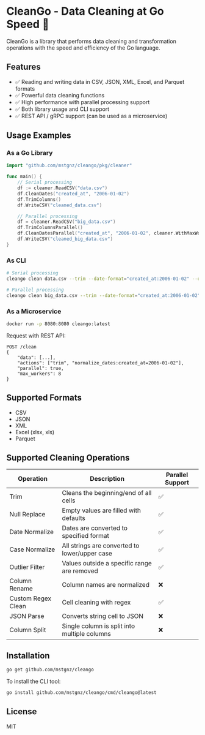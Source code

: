 # CleanGo - Data Cleaning at Go Speed 🚀

CleanGo is a library that performs data cleaning and transformation operations with the speed and efficiency of the Go language.

## Features

- ✅ Reading and writing data in CSV, JSON, XML, Excel, and Parquet formats
- ✅ Powerful data cleaning functions
- ✅ High performance with parallel processing support
- ✅ Both library usage and CLI support
- ✅ REST API / gRPC support (can be used as a microservice)

## Usage Examples

### As a Go Library

```go
import "github.com/mstgnz/cleango/pkg/cleaner"

func main() {
    // Serial processing
    df := cleaner.ReadCSV("data.csv")
    df.CleanDates("created_at", "2006-01-02")
    df.TrimColumns()
    df.WriteCSV("cleaned_data.csv")

    // Parallel processing
    df = cleaner.ReadCSV("big_data.csv")
    df.TrimColumnsParallel()
    df.CleanDatesParallel("created_at", "2006-01-02", cleaner.WithMaxWorkers(8))
    df.WriteCSV("cleaned_big_data.csv")
}
```

### As CLI

```bash
# Serial processing
cleango clean data.csv --trim --date-format="created_at:2006-01-02" --output=cleaned.csv

# Parallel processing
cleango clean big_data.csv --trim --date-format="created_at:2006-01-02" --parallel --workers=8 --output=cleaned.csv
```

### As a Microservice

```bash
docker run -p 8080:8080 cleango:latest
```

Request with REST API:

```
POST /clean
{
    "data": [...],
    "actions": ["trim", "normalize_dates:created_at=2006-01-02"],
    "parallel": true,
    "max_workers": 8
}
```

## Supported Formats

- CSV
- JSON
- XML
- Excel (xlsx, xls)
- Parquet

## Supported Cleaning Operations

| Operation          | Description                                   | Parallel Support |
| ------------------ | --------------------------------------------- | ---------------- |
| Trim               | Cleans the beginning/end of all cells         | ✅               |
| Null Replace       | Empty values are filled with defaults         | ✅               |
| Date Normalize     | Dates are converted to specified format       | ✅               |
| Case Normalize     | All strings are converted to lower/upper case | ✅               |
| Outlier Filter     | Values outside a specific range are removed   | ✅               |
| Column Rename      | Column names are normalized                   | ❌               |
| Custom Regex Clean | Cell cleaning with regex                      | ✅               |
| JSON Parse         | Converts string cell to JSON                  | ❌               |
| Column Split       | Single column is split into multiple columns  | ❌               |

## Installation

```bash
go get github.com/mstgnz/cleango
```

To install the CLI tool:

```bash
go install github.com/mstgnz/cleango/cmd/cleango@latest
```

## License

MIT
